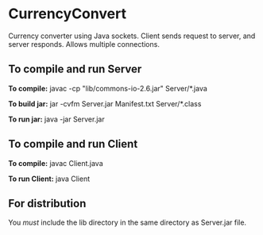 # CurrencyConvert

Currency converter using Java sockets. Client sends request to server, and server responds. Allows multiple connections.

## To compile and run Server

**To compile:** javac -cp "lib/commons-io-2.6.jar" Server/*.java

**To build jar:** jar -cvfm Server.jar Manifest.txt Server/*.class

**To run jar:** java -jar Server.jar

## To compile and run Client
**To compile:** javac Client.java

**To run Client:** java Client

## For distribution
You *must* include the lib directory in the same directory as Server.jar file.